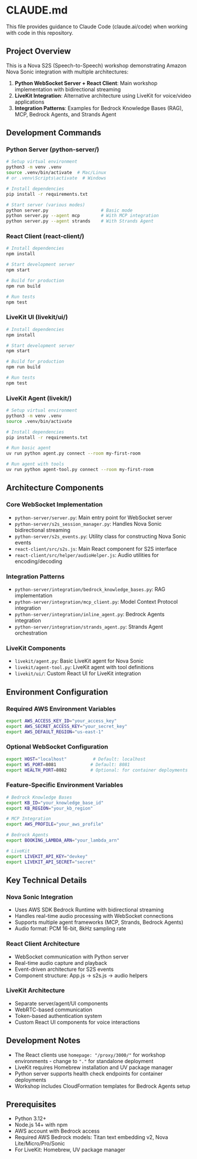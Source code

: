 # CLAUDE.md

This file provides guidance to Claude Code (claude.ai/code) when working with code in this repository.

## Project Overview

This is a Nova S2S (Speech-to-Speech) workshop demonstrating Amazon Nova Sonic integration with multiple architectures:

1. **Python WebSocket Server + React Client**: Main workshop implementation with bidirectional streaming
2. **LiveKit Integration**: Alternative architecture using LiveKit for voice/video applications
3. **Integration Patterns**: Examples for Bedrock Knowledge Bases (RAG), MCP, Bedrock Agents, and Strands Agent

## Development Commands

### Python Server (python-server/)
```bash
# Setup virtual environment
python3 -m venv .venv
source .venv/bin/activate  # Mac/Linux
# or .venv\Scripts\activate  # Windows

# Install dependencies
pip install -r requirements.txt

# Start server (various modes)
python server.py                    # Basic mode
python server.py --agent mcp        # With MCP integration
python server.py --agent strands    # With Strands Agent
```

### React Client (react-client/)
```bash
# Install dependencies
npm install

# Start development server
npm start

# Build for production
npm run build

# Run tests
npm test
```

### LiveKit UI (livekit/ui/)
```bash
# Install dependencies
npm install

# Start development server
npm start

# Build for production  
npm run build

# Run tests
npm test
```

### LiveKit Agent (livekit/)
```bash
# Setup virtual environment
python3 -m venv .venv
source .venv/bin/activate

# Install dependencies
pip install -r requirements.txt

# Run basic agent
uv run python agent.py connect --room my-first-room

# Run agent with tools
uv run python agent-tool.py connect --room my-first-room
```

## Architecture Components

### Core WebSocket Implementation
- `python-server/server.py`: Main entry point for WebSocket server
- `python-server/s2s_session_manager.py`: Handles Nova Sonic bidirectional streaming
- `python-server/s2s_events.py`: Utility class for constructing Nova Sonic events
- `react-client/src/s2s.js`: Main React component for S2S interface
- `react-client/src/helper/audioHelper.js`: Audio utilities for encoding/decoding

### Integration Patterns
- `python-server/integration/bedrock_knowledge_bases.py`: RAG implementation
- `python-server/integration/mcp_client.py`: Model Context Protocol integration  
- `python-server/integration/inline_agent.py`: Bedrock Agents integration
- `python-server/integration/strands_agent.py`: Strands Agent orchestration

### LiveKit Components
- `livekit/agent.py`: Basic LiveKit agent for Nova Sonic
- `livekit/agent-tool.py`: LiveKit agent with tool definitions
- `livekit/ui/`: Custom React UI for LiveKit integration

## Environment Configuration

### Required AWS Environment Variables
```bash
export AWS_ACCESS_KEY_ID="your_access_key"
export AWS_SECRET_ACCESS_KEY="your_secret_key"  
export AWS_DEFAULT_REGION="us-east-1"
```

### Optional WebSocket Configuration
```bash
export HOST="localhost"          # Default: localhost
export WS_PORT=8081             # Default: 8081
export HEALTH_PORT=8082         # Optional: for container deployments
```

### Feature-Specific Environment Variables
```bash
# Bedrock Knowledge Bases
export KB_ID="your_knowledge_base_id"
export KB_REGION="your_kb_region"

# MCP Integration  
export AWS_PROFILE="your_aws_profile"

# Bedrock Agents
export BOOKING_LAMBDA_ARN="your_lambda_arn"

# LiveKit
export LIVEKIT_API_KEY="devkey"
export LIVEKIT_API_SECRET="secret"
```

## Key Technical Details

### Nova Sonic Integration
- Uses AWS SDK Bedrock Runtime with bidirectional streaming
- Handles real-time audio processing with WebSocket connections
- Supports multiple agent frameworks (MCP, Strands, Bedrock Agents)
- Audio format: PCM 16-bit, 8kHz sampling rate

### React Client Architecture
- WebSocket communication with Python server
- Real-time audio capture and playback
- Event-driven architecture for S2S events
- Component structure: App.js → s2s.js → audio helpers

### LiveKit Architecture  
- Separate server/agent/UI components
- WebRTC-based communication
- Token-based authentication system
- Custom React UI components for voice interactions

## Development Notes

- The React clients use `homepage: "/proxy/3000/"` for workshop environments - change to `"."` for standalone deployment
- LiveKit requires Homebrew installation and UV package manager
- Python server supports health check endpoints for container deployments
- Workshop includes CloudFormation templates for Bedrock Agents setup

## Prerequisites

- Python 3.12+
- Node.js 14+ with npm
- AWS account with Bedrock access
- Required AWS Bedrock models: Titan text embedding v2, Nova Lite/Micro/Pro/Sonic
- For LiveKit: Homebrew, UV package manager